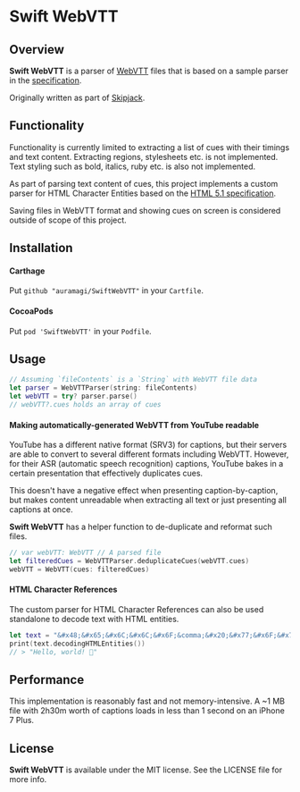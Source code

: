 # Swift WebVTT

## Overview

**Swift WebVTT** is a parser of [WebVTT](https://en.wikipedia.org/wiki/WebVTT) files that is based on a sample parser in the [specification](https://www.w3.org/TR/webvtt1/#file-parsing).

Originally written as part of [Skipjack](https://skipjack.app).


## Functionality

Functionality is currently limited to extracting a list of cues with their timings and text content. Extracting regions, stylesheets etc. is not implemented. Text styling such as bold, italics, ruby etc. is also not implemented.

As part of parsing text content of cues, this project implements a custom parser for HTML Character Entities based on the [HTML 5.1 specification](https://www.w3.org/TR/html51/syntax.html#consume-a-character-reference).

Saving files in WebVTT format and showing cues on screen is considered outside of scope of this project.


## Installation

#### Carthage

Put `github "auramagi/SwiftWebVTT"` in your `Cartfile`.

#### CocoaPods

Put `pod 'SwiftWebVTT'` in your `Podfile`.


## Usage

```swift
// Assuming `fileContents` is a `String` with WebVTT file data
let parser = WebVTTParser(string: fileContents)
let webVTT = try? parser.parse()
// webVTT?.cues holds an array of cues
```

#### Making automatically-generated WebVTT from YouTube readable

YouTube has a different native format (SRV3) for captions, but their servers are able to convert to several different formats including WebVTT. However, for their ASR (automatic speech recognition) captions, YouTube bakes in a certain presentation that effectively duplicates cues.

This doesn't have a negative effect when presenting caption-by-caption, but makes content unreadable when extracting all text or just presenting all captions at once.

**Swift WebVTT** has a helper function to de-duplicate and reformat such files.

```swift
// var webVTT: WebVTT // A parsed file
let filteredCues = WebVTTParser.deduplicateCues(webVTT.cues)
webVTT = WebVTT(cues: filteredCues)
```

#### HTML Character References

The custom parser for HTML Character References can also be used standalone to decode text with HTML entities.

```swift
let text = "&#x48;&#x65;&#x6C;&#x6C;&#x6F;&comma;&#x20;&#x77;&#x6F;&#x72;&#x6C;&#x64;&excl;&#x20;&#x1F44B;"
print(text.decodingHTMLEntities())
// > "Hello, world! 👋"
```


## Performance

This implementation is reasonably fast and not memory-intensive.
A ~1 MB file with 2h30m worth of captions loads in less than 1 second on an iPhone 7 Plus.


## License

**Swift WebVTT** is available under the MIT license. See the LICENSE file for more info.
